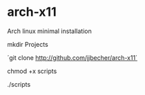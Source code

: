 # arch-x11
Arch linux minimal installation

mkdir Projects

´git clone http://github.com/jjbecher/arch-x11´

chmod +x scripts

./scripts